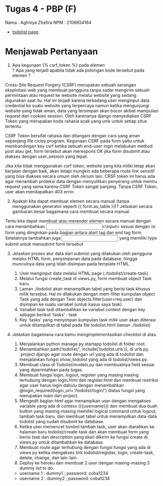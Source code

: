 # Tugas 4 - PBP (F)
Nama : Aghniya Zhafira
NPM  : 2106654164

* [todolist page](https://tugas2pbpaghniya.herokuapp.com/todolist/)

# Menjawab Pertanyaan
1. Apa kegunaan {% csrf_token %} pada elemen <form>? Apa yang terjadi apabila tidak ada potongan kode tersebut pada elemen <form>?

Cross-Site Request Forgery (CSRF) merupakan sebuah serangan eksploitasi web yang membuat pengguna tanpa sadar mengirim sebuah permintaan atau request ke website melalui website yang sedang digunakan saat itu. Hal ini terjadi karena terkadang user menginput data credential ke suatu website yang terpercaya namun ketika mengunjungi website yang tidak aman, data yang tersimpan akan bocor akibat manipulasi request dari cookies session. Oleh karenanya django menyediakan CSRF Token yang merupakan kode rahasia acak yang unik untuk setiap situs tertentu.

 CSRF Token bersifat rahasia dan ditangani dengan cara yang aman sepanjang life cicley program. Kegunaan CSRF pada form yaitu untuk membandingan key csrf ketika sebuah end-user ingin melakukan method post atau get, form tersebut akan merespons OK jika form disubmit atau diakses dengan user_session yang tepat.

Jika kita tidak menggunakan csrf token, website yang kita miliki tetap akan berjalan dengan baik, akan tetapi mungkin ada beberapa route link sensitif yang bisa diakses secara umum oleh oknum lain. CRSF token ini harus ada agar menambah proteksi data dengan menyulitkan penyerang untuk meniru request yang sama karena CSRF Token sangat panjang. Tanpa CSRF Token, user akan mendapatkan 403 error.

2. Apakah kita dapat membuat elemen <form> secara manual (tanpa menggunakan generator seperti {{ form.as_table }})? Jelaskan secara gambaran besar bagaimana cara membuat <form> secara manual.

Tentu kita dapat membuat atau merender elemen <form> secara manual dengan cara menambahkan <input><\input> sesuai dengan isi form yang diinginkan pada bagian antara atart tag dan end tag form. Setelahnya tambahkan juga <input> yang memiliki type submit untuk mensubmit form tersebut

3. Jelaskan proses alur data dari submisi yang dilakukan oleh pengguna melalui HTML form, penyimpanan data pada database, hingga munculnya data yang telah disimpan pada template HTML.

    1. User menginput data melalui HTML page (./todolist/create-task)
    2. Melalui fungsi create_task di views.py, form membuat object Task baru.
    3. Laman ./todolist akan menampilkan tabel yang berisi task khusus milik tersebut. Hal ini dilakukan dengan mem-filter kumpulan object Task yang ada dengan Task objects.filter(user=req.user) dan disimpan ke suatu variabel (untuk kasus saya task).
    4. Variabel task tadi ditambahkan ke variabel context dengan key sebagai berikut 'tasks' : task
    5. Key 'tasks' yang menyimpan kumpulan task milik user akan diiterasi untuk ditampilkan di tabel pada file todolist.html (laman ./todolist)

4.  Jelaskan bagaimana cara kamu mengimplementasikan checklist di atas.

    1. Menjalankan python manage.py startapp todolist di folder root.
    2. Menambahkan path('todolist/', include('todolist.urls')), di urls.py. .project django agar route dengan url yang ada di todolist dan menjalankan fungsi show_todolist yang ada di todolist/views.py.
    3. Membuat class di Todolist/models.py dan membuatnya field sesuai yang diperintahkan pada tugas.
    4. Membuat fungsi login, logout, register yang masing masing terhubung dengan login.html dan register.html dan membuat restriksi agar user harus login dahulu dengan menambahkan @login_required(login_url='/todolist/login/') diatas fungsi yang merupakan main dari project.
    5. Mengedit bagian html agar menampikan user dengan mengakses variable yang ada di contexx ({{username}}) dan membuat dua buah button yang masing-masing memiliki logical command untuk logout, tambah task baru, dan membuat tabel untuk menampilkan data-data todolist yang sudah disubmit ke database.
    6. Ketika user memencet tombol tambah task, user akan diarahkan ke halaman baru todolist/create-task dan akan membuat form yang berisi task dan description yang akan dikirim ke fungsi create di views.py untuk ditambahkan ke database.
    7. Membuat route agar terhubung dengan fungsi fungsi yang ada di views py ketika mengakses link todolist/register, login, create-task, delete, change, dan lain-lain.
    8. Deploy ke heroku dan membuat 2 user dengan masing-masing 3 dummy list to do.
    - username 1 : dummy1 ; password: coba1234
    - username 2 : dummy2 ; password: coba1234

